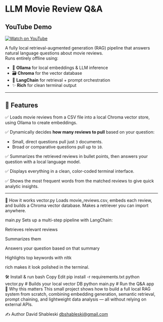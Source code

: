 # LLM Movie Review Q&A

## YouTube Demo

[![Watch on YouTube](https://img.shields.io/badge/Watch-YouTube-red)]((https://youtu.be/i1WWWHY6XCM))


A fully local retrieval-augmented generation (RAG) pipeline that answers natural language questions about movie reviews.  
Runs entirely offline using:

- 🧠 **Ollama** for local embeddings & LLM inference
- 🗃️ **Chroma** for the vector database
- 🔗 **LangChain** for retrieval + prompt orchestration
- ✨ **Rich** for clean terminal output

---

## 🚀 Features

✅ Loads movie reviews from a CSV file into a local Chroma vector store, using Ollama to create embeddings.

✅ Dynamically decides **how many reviews to pull** based on your question:
- Small, direct questions pull just `3` documents.
- Broad or comparative questions pull up to `10`.

✅ Summarizes the retrieved reviews in bullet points, then answers your question with a local language model.

✅ Displays everything in a clean, color-coded terminal interface.

✅ Shows the most frequent words from the matched reviews to give quick analytic insights.

---

📂 How it works
vector.py
Loads movie_reviews.csv, embeds each review, and builds a Chroma vector database.
Makes a retriever you can import anywhere.

main.py
Sets up a multi-step pipeline with LangChain:

Retrieves relevant reviews

Summarizes them

Answers your question based on that summary

Highlights top keywords with nltk

rich makes it look polished in the terminal.

🛠️ Install & run
bash
Copy
Edit
pip install -r requirements.txt
python vector.py     # Builds your local vector DB
python main.py       # Run the Q&A app
💼 Why this matters
This small project shows how to build a full local RAG system from scratch, combining embedding generation, semantic retrieval, prompt chaining, and lightweight data analysis — all without relying on external APIs.

✍️ Author
David Shableski
dbshableski@gmail.com
